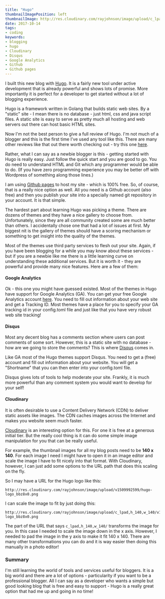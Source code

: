 ```yaml
---
title: "Hugo"
thumbnailImagePosition: left
thumbnailImage: http://res.cloudinary.com/rayjohnson/image/upload/c_lpad,h_140,w_140/v1509992599/hugo-logo_bbz8x0.png
date: 2017-10-14
tags:
- coding
keywords:
- blogging
- hugo
- Cloudinary
- Disqus
- Google Analytics
- Github
- Github pages
---
```


I built this new blog with [Hugo](http://gohugo.io).  It is a fairly new tool under active development that is already powerful and shows lots of promise.  More importantly it is perfect for a developer to get started without a lot of blogging experience.

<!--more-->


Hugo is a framework written in Golang that builds static web sites.  By a "static" 
site - I mean there is no database - just html, css and java script files.  A static
site is easy to serve as pretty much all hosting and web servers out there can host
basic HTML sites.

Now I'm not the best person to give a full review of Hugo.  I'm not much of a blogger and this is the first time I've used any tool like this.  There are many other reviews like that out there worth checking out - try this one [here](https://www.smashingmagazine.com/2015/11/static-website-generators-jekyll-middleman-roots-hugo-review/).

Rather, what I can say as a newbie blogger is this - getting started with Hugo is really easy.   Just follow the quick start and you are good to go.  You do need to understand HTML and Git which any programmer would be able to do.  (If you have zero programming experience you may be better off with Wordpress of something along those lines.)

I am using [Github pages](https://pages.github.com) to host my site - which is 100% free.  So, of course, that is a really nice option as well.  All you need is a Github account (also free) and then you publish your site into a specially named git repository in your account.  It is that simple.

The hardest part about learning Hugo was picking a theme.  There are dozens of themes and they have a nice gallery to choose from.  Unfortunately, since they are all community created some are much better than others.  I accidentally chose one that had a lot of issues at first.  My biggest nit is the gallery of themes should have a scoring mechanism or something to get insight into the quality of the themes.

Most of the themes use third party services to flesh out your site.  Again, if you have been blogging for a while you may know about these services - but if you are a newbie like me there is a little learning curve on understanding these additional services.  But it is worth it - they are powerful and provide many nice features.  Here are a few of them:

#### Google Analytics

Ok - this one you might have guessed existed.  Most of the themes in Hugo have support for Google Analytics (GA).  You can get your free Google Analytics account [here](https://www.google.com/analytics/).  You need to fill out information about your web site and get a Tracking ID.  Most themes have a place for you to specify your GA tracking id in your config.toml file and just like that you have very robust web site tracking!

#### Disqus

Most any decent blog has a comments section where users can post comments of some sort.  However, this is a static site with no database - how are we going to store the comments?
This is where [Disqus](https://disqus.com) comes in.

Like GA most of the Hugo themes support Disqus.  You need to get a (free) account and fill
out information about your website.  You will get a "Shortname" that you can then enter
into your config.toml file.

Disqus gives lots of tools to help moderate your site.  Frankly, it is much more powerful
than any comment system you would want to develop for your self!

#### Cloudinary

It is often desirable to use a Content Delivery Network (CDN) to deliver static assets like images.  The CDN caches images across the Internet and makes you website seem much faster.

[Cloudinary](https://cloudinary.com) is an interesting option for this.  For one it is free at a generous initial tier.  But the really cool thing is it can do some simple image manipulation for you that can be really useful.

For example, the thumbnail images for all my blog posts need to be **140 x 140**.  For each image
I need I might have to open it in an image editor and scale the image I have to fit nicely
into that format.  With Cloudinary, however, I can just add some options to the URL path
that does this scaling on the fly.  

So I may have a URL for the Hugo logo like this:
```
http://res.cloudinary.com/rayjohnson/image/upload/v1509992599/hugo-logo_bbz8x0.png
```
I can scale the image to fit by just doing this:
```
http://res.cloudinary.com/rayjohnson/image/upload/c_lpad,h_140,w_140/v1509992599/hugo-logo_bbz8x0.png
```

The part of the URL that says `c_lpad,h_140,w_140/` transforms the image for you.  In this case I needed to scale the image down in the x axis.  However, I needed to pad the image in the y axis
to make it fit 140 x 140.  There are many other transformations you can do and it is way easier then doing this manually in a photo editor!


### Summary

I'm still learning the world of tools and services useful for bloggers.  It is a big world
and there are a lot of options - particularity if you want to be a professional blogger.
All I can say as a developer who wants a simple but good looking blog that is free and
easy to support - Hugo is a really great option that had me up and going in no time!



